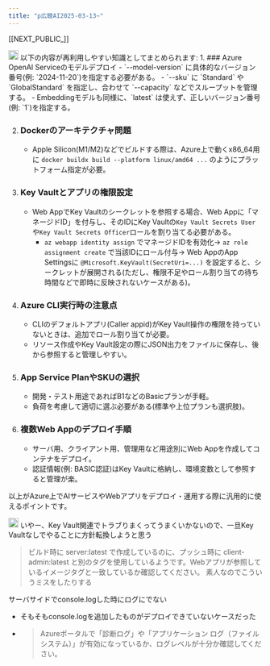```yaml
---
title: "p広聴AI2025-03-13~"
---
```


[[NEXT_PUBLIC_]]

<img src='https://scrapbox.io/api/pages/nishio/o1 Pro/icon' alt='o1 Pro.icon' height="19.5"/>
以下の内容が再利用しやすい知識としてまとめられます:
1. ### Azure OpenAI Serviceのモデルデプロイ
    - `--model-version` に具体的なバージョン番号(例: `2024-11-20`)を指定する必要がある。
        - `--sku` に `Standard` や `GlobalStandard` を指定し、合わせて `--capacity` などでスループットを管理する。
    - Embeddingモデルも同様に、`latest` は使えず、正しいバージョン番号(例: `1`)を指定する。

2. ### Dockerのアーキテクチャ問題
    - Apple Silicon(M1/M2)などでビルドする際は、Azure上で動くx86_64用に `docker buildx build --platform linux/amd64 ...` のようにプラットフォーム指定が必要。

3. ### Key Vaultとアプリの権限設定
    - Web AppでKey Vaultのシークレットを参照する場合、Web Appに「マネージドID」を付与し、そのIDにKey Vaultの`Key Vault Secrets User`や`Key Vault Secrets Officer`ロールを割り当てる必要がある。
        - `az webapp identity assign` でマネージドIDを有効化→ `az role assignment create` で当該IDにロール付与→ Web AppのApp Settingsに `@Microsoft.KeyVault(SecretUri=...)` を設定すると、シークレットが展開される(ただし、権限不足やロール割り当ての待ち時間などで即時に反映されないケースがある)。

4. ### Azure CLI実行時の注意点
    - CLIのデフォルトアプリ(Caller appid)がKey Vault操作の権限を持っていないときは、追加でロール割り当てが必要。
    - リソース作成やKey Vault設定の際にJSON出力をファイルに保存し、後から参照すると管理しやすい。

5. ### App Service PlanやSKUの選択
    - 開発・テスト用途であればB1などのBasicプランが手軽。
    - 負荷を考慮して適切に選ぶ必要がある(標準や上位プランも選択肢)。

6. ### 複数Web Appのデプロイ手順
    - サーバ用、クライアント用、管理用など用途別にWeb Appを作成してコンテナをデプロイ。
    - 認証情報(例: BASIC認証)はKey Vaultに格納し、環境変数として参照すると管理が楽。

以上がAzure上でAIサービスやWebアプリをデプロイ・運用する際に汎用的に使えるポイントです。

<img src='https://scrapbox.io/api/pages/nishio/nishio/icon' alt='nishio.icon' height="19.5"/>
いやー、Key Vault関連でトラブりまくってうまくいかないので、一旦Key Vaultなしでやることに方針転換しようと思う

> ビルド時に server:latest で作成しているのに、プッシュ時に client-admin:latest と別のタグを使用しているようです。Webアプリが参照しているイメージタグと一致しているか確認してください。
素人なのでこういうミスをしたりする

サーバサイドでconsole.logした時にログにでない
- そもそもconsole.logを追加したものがデプロイできていないケースだった
- > Azureポータルで「診断ログ」や「アプリケーション ログ（ファイルシステム）」が有効になっているか、ログレベルが十分か確認してください。
